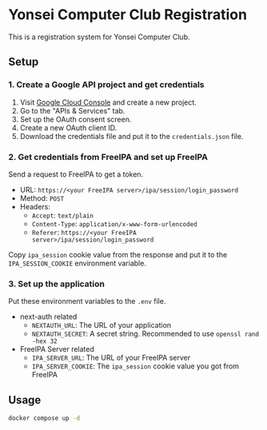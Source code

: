 # Yonsei Computer Club Registration

This is a registration system for Yonsei Computer Club.

## Setup

### 1. Create a Google API project and get credentials

1. Visit [Google Cloud Console](https://console.cloud.google.com/) and create a new project.
2. Go to the "APIs & Services" tab.
3. Set up the OAuth consent screen.
4. Create a new OAuth client ID.
5. Download the credentials file and put it to the `credentials.json` file.

### 2. Get credentials from FreeIPA and set up FreeIPA

Send a request to FreeIPA to get a token.

- URL: `https://<your FreeIPA server>/ipa/session/login_password`
- Method: `POST`
- Headers:
  - `Accept`: `text/plain`
  - `Content-Type`: `application/x-www-form-urlencoded`
  - `Referer`: `https://<your FreeIPA server>/ipa/session/login_password`

Copy `ipa_session` cookie value from the response and put it to the `IPA_SESSION_COOKIE` environment variable.

### 3. Set up the application

Put these environment variables to the `.env` file.

- next-auth related
  - `NEXTAUTH_URL`: The URL of your application
  - `NEXTAUTH_SECRET`: A secret string. Recommended to use `openssl rand -hex 32`
- FreeIPA Server related
  - `IPA_SERVER_URL`: The URL of your FreeIPA server
  - `IPA_SERVER_COOKIE`: The `ipa_session` cookie value you got from FreeIPA

## Usage

```bash
docker compose up -d
```
